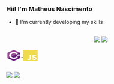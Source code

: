 ### Hii! I'm Matheus Nascimento

- 🌱 I'm currently developing my skills

##

<div align="center">
  <a href="https://github.com/fnmatheus">
  <img height="130em" src="https://github-readme-stats.vercel.app/api?username=fnmatheus&show_icons=true&theme=dark&include_all_commits=true&count_private=true"/>
  <img height="130em" src="https://github-readme-stats.vercel.app/api/top-langs/?username=fnmatheus&layout=compact&langs_count=7&theme=dark "/>
</div>
  
<div style="display: inline_block"><br>
  <img align="center" alt="Math-Csharp" height="30" width="40" src="https://raw.githubusercontent.com/devicons/devicon/master/icons/csharp/csharp-original.svg">
  <img align="center" alt="Math-Js" height="30" width="40" src="https://raw.githubusercontent.com/devicons/devicon/master/icons/javascript/javascript-plain.svg">
</div>

##
  
<div>
  <a href="https://www.instagram.com/fnmatheus_" target="_blank"><img src="https://img.shields.io/badge/-Instagram-%23E4405F?style=for-the-badge&logo=instagram&logoColor=white" target="_blank"></a>
  <a href="https://twitter.com/fnmatheus_" target="_blank"><img src="https://img.shields.io/badge/-Twitter-%230077D3?style=for-the-badge&logo=twitter&logoColor=white" target="_blank"></a> 
<div>
